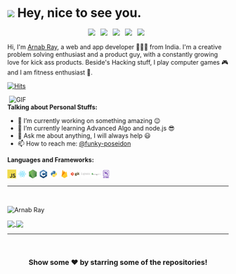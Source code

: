<h1><img src="https://emojis.slackmojis.com/emojis/images/1531849430/4246/blob-sunglasses.gif?1531849430" width="30"/> Hey, nice to see you.</h1>

<p align="center">
<a href="https://twitter.com/funky_poseidon" target="_blank"><img height=30 src="https://cdn-icons.flaticon.com/png/512/3256/premium/3256013.png?token=exp=1636893415~hmac=3eacf0bd9b4b7ac6ddf3410a61f37dd0"/></a>&nbsp;&nbsp; 
<a href="https://www.linkedin.com/in/funky-poseidon/" target="_blank"><img height=30 src="https://img.icons8.com/doodle/48/000000/linkedin.png"/></a>&nbsp;&nbsp;
<a href="https://www.instagram.com/arnab_funky/" target="_blank"><img height=30 src="https://cdn-icons-png.flaticon.com/512/1384/1384063.png"/></a>&nbsp;&nbsp;
<a href="https://www.codechef.com/users/arnabray" target="_blank"><img height=30 src="https://api.iconify.design/simple-icons:codechef.svg"/></a>&nbsp;&nbsp;
<a href="https://www.facebook.com/funky.poseidon/" target="_blank"><img height=30 src="https://img.icons8.com/doodle/48/000000/facebook-new.png"/></a>&nbsp;&nbsp;

</p>

Hi, I'm [Arnab Ray](https://www.linkedin.com/in/funky-poseidon/), a web and app developer 👨🏻‍💻 from India. I'm a creative problem solving enthusiast and a product guy, with a constantly growing love for kick ass products. Beside's Hacking stuff, I play computer games :video_game: and I am fitness enthusiast :muscle:.

[![Hits](https://hits.seeyoufarm.com/api/count/incr/badge.svg?url=https%3A%2F%2Fgithub.com%2Farnabuchiha&count_bg=%2379C83D&title_bg=%23555555&icon=&icon_color=%23E7E7E7&title=views&edge_flat=false)](https://hits.seeyoufarm.com)
<!--
**arnabuchiha/arnabuchiha** is a ✨ _special_ ✨ repository because its `README.md` (this file) appears on your GitHub profile.

Here are some ideas to get you started:

- 🔭 I’m currently working on ...
- 🌱 I’m currently learning ...
- 👯 I’m looking to collaborate on ...
- 🤔 I’m looking for help with ...
- 💬 Ask me about ...
- 📫 How to reach me: ...
- 😄 Pronouns: ...
- ⚡ Fun fact: ...
-->

<img align="right" alt="GIF" src="https://media.giphy.com/media/836HiJc7pgzy8iNXCn/giphy.gif" width="500" height="auto" />

**Talking about Personal Stuffs:**

- 🔭 I’m currently working on something amazing :wink:
- 🌱 I’m currently learning Advanced Algo and node.js :sunglasses:
- 💬 Ask me about anything, I will always help :smiley:
- 📫 How to reach me: [@funky-poseidon](https://www.linkedin.com/in/funky-poseidon/)

**Languages and Frameworks:**  

<code><img height="20" src="https://raw.githubusercontent.com/github/explore/80688e429a7d4ef2fca1e82350fe8e3517d3494d/topics/javascript/javascript.png"></code>
<code><img height="20" src="https://raw.githubusercontent.com/github/explore/80688e429a7d4ef2fca1e82350fe8e3517d3494d/topics/react/react.png"></code>
<code><img height="20" src="https://raw.githubusercontent.com/github/explore/80688e429a7d4ef2fca1e82350fe8e3517d3494d/topics/nodejs/nodejs.png"></code>
<code><img height="20" src="https://raw.githubusercontent.com/github/explore/80688e429a7d4ef2fca1e82350fe8e3517d3494d/topics/cpp/cpp.png"></code>
<code><img height="20" src="https://raw.githubusercontent.com/github/explore/80688e429a7d4ef2fca1e82350fe8e3517d3494d/topics/python/python.png"></code>
<code><img height="20" src="https://raw.githubusercontent.com/github/explore/80688e429a7d4ef2fca1e82350fe8e3517d3494d/topics/firebase/firebase.png"></code>
<code><img height="20" src="https://raw.githubusercontent.com/github/explore/80688e429a7d4ef2fca1e82350fe8e3517d3494d/topics/git/git.png"></code>
<code><img height="20" src="https://raw.githubusercontent.com/github/explore/80688e429a7d4ef2fca1e82350fe8e3517d3494d/topics/express/express.png"></code>
<code><img height="20" src="https://raw.githubusercontent.com/github/explore/80688e429a7d4ef2fca1e82350fe8e3517d3494d/topics/mongodb/mongodb.png"></code>
<code><img height="20" src="https://raw.githubusercontent.com/github/explore/cb661bc288627f05a5ac4187b00495fd8048c9fa/topics/heroku/heroku.png"></code>
<hr>
</br>

<p align="left"> <img src="https://github-readme-stats.vercel.app/api?username=arnabuchiha&show_icons=true&theme=tokyonight" alt="Arnab Ray" /> </p>

<a href="https://github.com/arnabuchiha/CGuess-game" target="_blank">
  <img align="center" src="https://github-readme-stats.vercel.app/api/pin/?username=arnabuchiha&repo=cguess-game&theme=dracula" />
</a>
<a href="https://github.com/arnabuchiha/SkinSense" target="_blank">
 <img align="center" src="https://github-readme-stats.vercel.app/api/pin/?username=arnabuchiha&repo=skinsense&theme=dracula" />
</a>
<hr>
</br>
<div align="center">

### Show some ❤️ by starring some of the repositories!
</div>
